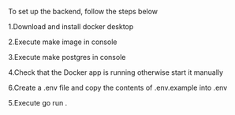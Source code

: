 To set up the backend, follow the steps below

1.Download and install docker desktop

2.Execute make image in console

3.Execute make postgres in console

4.Check that the Docker app is running otherwise start it manually

6.Create a .env file and copy the contents of .env.example into .env 

5.Execute go run .
